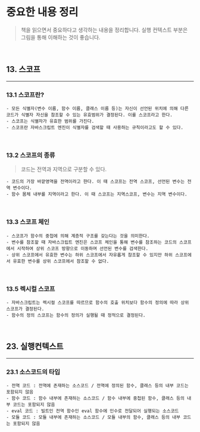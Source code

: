 # **중요한 내용 정리**

> 책을 읽으면서 중요하다고 생각하는 내용을 정리합니다. 실행 컨텍스트 부분은 그림을 통해 이해하는 것이 좋습니다.

<br>

## **13. 스코프**

<hr>

### 13.1 스코프란?

```
- 모든 식별자(변수 이름, 함수 이름, 클래스 이름 등)는 자신이 선언된 위치에 의해 다른 코드가 식별자 자신을 참조할 수 있는 유효범위가 결정된다. 이를 스코프라고 한다.
- 스코프는 식별자가 유효한 범위를 가진다.
- 스코프란 자바스크립트 엔진이 식별자를 검색할 때 사용하는 규칙이라고도 할 수 있다.
```

<br>

### 13.2 스코프의 종류

> 코드는 전역과 지역으로 구분할 수 있다.

```
- 코드의 가장 바깥영역을 전역이라고 한다. 이 때 스코프는 전역 스코프, 선언된 변수는 전역 변수이다.
- 함수 몸체 내부를 지역이라고 한다. 이 때 스코프는 지역스코프, 변수는 지역 변수이다.
```

<br>

### 13.3 스코프 체인

```
- 스코프가 함수의 중첩에 의해 계층적 구조를 갖는다는 것을 의미한다.
- 변수를 참조할 때 자바스크립트 엔진은 스코프 체인을 통해 변수를 참조하는 코드의 스코프에서 시작하여 상위 스코프 방향으로 이동하며 선언된 변수를 검색한다.
- 상위 스코프에서 유효한 변수는 하위 스코프에서 자유롭게 참조할 수 있지만 하위 스코프에서 유효한 변수를 상위 스코프에서 참조할 수 없다.
```

<br>

### 13.5 렉시컬 스코프

```
- 자바스크립트는 렉시컬 스코프를 따르므로 함수의 호출 위치보다 함수의 정의에 따라 상위 스코프가 결정된다.
- 함수의 정의 스코프는 함수의 정의가 실행될 때 정적으로 결정된다.
```

<br>

## **23. 실행컨텍스트**

<hr>

### 23.1 소스코드의 타입

```
- 전역 코드 : 전역에 존재하는 소스코드 / 전역에 정의된 함수, 클래스 등의 내부 코드는 포함되지 않음
- 함수 코드 : 함수 내부에 존재하는 소스코드 / 함수 내부에 중첩된 함수, 클래스 등의 내부 코드는 포함되지 않음 
- eval 코드 : 빌트인 전역 함수인 eval 함수에 인수로 전달되어 실행되는 소스코드
- 모듈 코드 : 모듈 내부에 존재하는 소스코드 / 모듈 내부의 함수, 클래스 등의 내부 코드는 포함되지 않음
```
